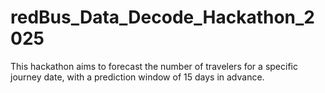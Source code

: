 # redBus_Data_Decode_Hackathon_2025
This hackathon aims to forecast the number of travelers for a specific journey date, with a prediction window of 15 days in advance.
